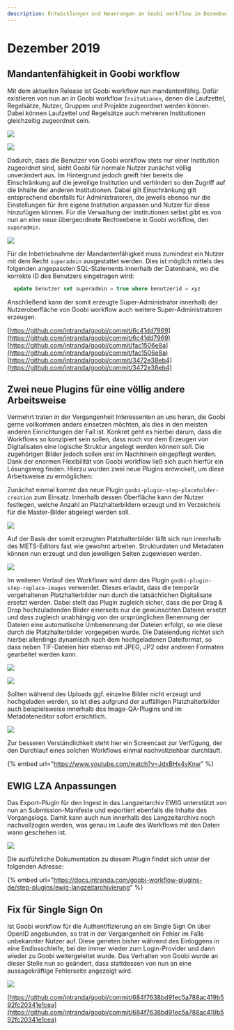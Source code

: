 ```yaml
---
description: Entwicklungen und Neuerungen an Goobi workflow im Dezember 2019
---
```


# Dezember 2019

## Mandantenfähigkeit in Goobi workflow

Mit dem aktuellen Release ist Goobi workflow nun mandantenfähig. Dafür existieren von nun an in Goobi workflow `Insitutionen`, denen die Laufzettel, Regelsätze, Nutzer, Gruppen und Projekte zugeordnet werden können. Dabei können Laufzettel und Regelsätze auch mehreren Institutionen gleichzeitig zugeordnet sein.

![](../.gitbook/assets/1912_institutions1_de.png)

![](../.gitbook/assets/1912_institutions3_de.png)

Dadurch, dass die Benutzer von Goobi workflow stets nur einer Institution zugeordnet sind, sieht Goobi für normale Nutzer zunächst völlig unverändert aus. Im Hintergrund jedoch greift hier bereits die Einschränkung auf die jeweilige Institution und verhindert so den Zugriff auf die Inhalte der anderen Institutionen. Dabei gilt Einschränkung gilt entsprechend ebenfalls für Administratoren, die jeweils ebenso nur die Einstellungen für ihre eigene Institution anpassen und Nutzer für diese hinzufügen können. Für die Verwaltung der Institutionen selbst gibt es von nun an eine neue übergeordnete Rechteebene in Goobi workflow, den `superadmin`.

![](../.gitbook/assets/1912_institutions5_de.png)

Für die Inbetriebnahme der Mandantenfähigkeit muss zumindest ein Nutzer mit dem Recht `superadmin` ausgestattet werden. Dies ist möglich mittels des folgenden angepassten SQL-Statements innerhalb der Datenbank, wo die korrekte ID des Benutzers eingetragen wird:

```sql
  update benutzer set superadmin = true where benutzerid = xyz
```

Anschließend kann der somit erzeugte Super-Administrator innerhalb der Nutzeroberfläche von Goobi workflow auch weitere Super-Administratoren erzeugen.

[https://github.com/intranda/goobi/commit/6c41dd7969](https://github.com/intranda/goobi/commit/6c41dd7969)  
[https://github.com/intranda/goobi/commit/fac1506e8a](https://github.com/intranda/goobi/commit/fac1506e8a)  
[https://github.com/intranda/goobi/commit/3472e38eb4](https://github.com/intranda/goobi/commit/3472e38eb4)

## Zwei neue Plugins für eine völlig andere Arbeitsweise

Vermehrt traten in der Vergangenheit Interessenten an uns heran, die Goobi gerne vollkommen anders einsetzen möchten, als dies in den meisten anderen Einrichtungen der Fall ist. Konkret geht es hierbei darum, dass die Workflows so konzipiert sein sollen, dass noch vor dem Erzeugen von Digitalisaten eine logische Struktur angelegt werden können soll. Die zugehörigen Bilder jedoch sollen erst im Nachhinein eingepflegt werden. Dank der enormen Flexibilität von Goobi workflow ließ sich auch hierfür ein Lösungsweg finden. Hierzu wurden zwei neue Plugins entwickelt, um diese Arbeitsweise zu ermöglichen:

Zunächst einmal kommt das neue Plugin `goobi-plugin-step-placeholder-creation` zum Einsatz. Innerhalb dessen Oberfläche kann der Nutzer festlegen, welche Anzahl an Platzhalterbildern erzeugt und im Verzeichnis für die Master-Bilder abgelegt werden soll.

![](../.gitbook/assets/1912_placeholder1_de.png)

Auf der Basis der somit erzeugten Platzhalterbilder läßt sich nun innerhalb des METS-Editors fast wie gewohnt arbeiten. Strukturdaten und Metadaten können nun erzeugt und den jeweiligen Seiten zugewiesen werden.

![](../.gitbook/assets/1912_placeholder2_de.png)

Im weiteren Verlauf des Workflows wird dann das Plugin `goobi-plugin-step-replace-images` verwendet. Dieses erlaubt, dass die temporär vorgehaltenen Platzhalterbilder nun durch die tatsächlichen Digitalisate ersetzt werden. Dabei stellt das Plugin zugleich sicher, dass die per Drag & Drop hochzuladenden Bilder einerseits nur die gewünschten Dateien ersetzt und dass zugleich unabhängig von der ursprünglichen Benennung der Dateien eine automatische Umbenennung der Dateien erfolgt, so wie diese durch die Platzhalterbilder vorgegeben wurde. Die Dateiendung richtet sich hierbei allerdings dynamisch nach dem hochgeladenen Dateiformat, so dass neben TIF-Dateien hier ebenso mit JPEG, JP2 oder anderen Formaten gearbeitet werden kann.

![](../.gitbook/assets/1912_placeholder3_de.png)

![](../.gitbook/assets/1912_placeholder4_de.png)

Sollten während des Uploads ggf. einzelne Bilder nicht erzeugt und hochgeladen werden, so ist dies aufgrund der auffälligen Platzhalterbilder auch beispielsweise innerhalb des Image-QA-Plugins und im Metadateneditor sofort ersichtlich.

![](../.gitbook/assets/1912_placeholder5_de.png)

Zur besseren Verständlichkeit steht hier ein Screencast zur Verfügung, der den Durchlauf eines solchen Workflows einmal nachvollziehbar durchläuft.

{% embed url="https://www.youtube.com/watch?v=JdxBHx4vKnw" %}

## EWIG LZA Anpassungen

Das Export-Plugin für den Ingest in das Langzeitarchiv EWIG unterstützt von nun an Submission-Manifeste und exportiert ebenfalls die Inhalte des Vorgangslogs. Damit kann auch nun innerhalb des Langzeitarchivs noch nachvollzogen werden, was genau im Laufe des Workflows mit den Daten wann geschehen ist.

![](../.gitbook/assets/1912_ewig_documentation.png)

Die ausführliche Dokumentation zu diesem Plugin findet sich unter der folgenden Adresse:

{% embed url="https://docs.intranda.com/goobi-workflow-plugins-de/step-plugins/ewig-langzeitarchivierung" %}

## Fix für Single Sign On

Ist Goobi workflow für die Authentifizierung an ein Single Sign On über OpenID angebunden, so trat in der Vergangenheit ein Fehler im Falle unbekannter Nutzer auf. Diese gerieten bisher während des Einloggens in eine Endlosschleife, bei der immer wieder zum Login-Provider und dann wieder zu Goobi weitergeleitet wurde. Das Verhalten von Goobi wurde an dieser Stelle nun so geändert, dass stattdessen von nun an eine aussagekräftige Fehlerseite angezeigt wird.

![](../.gitbook/assets/1912_openid_error.png)

[https://github.com/intranda/goobi/commit/684f7638bd91ec5a788ac419b592fc20341e1cea](https://github.com/intranda/goobi/commit/684f7638bd91ec5a788ac419b592fc20341e1cea)
